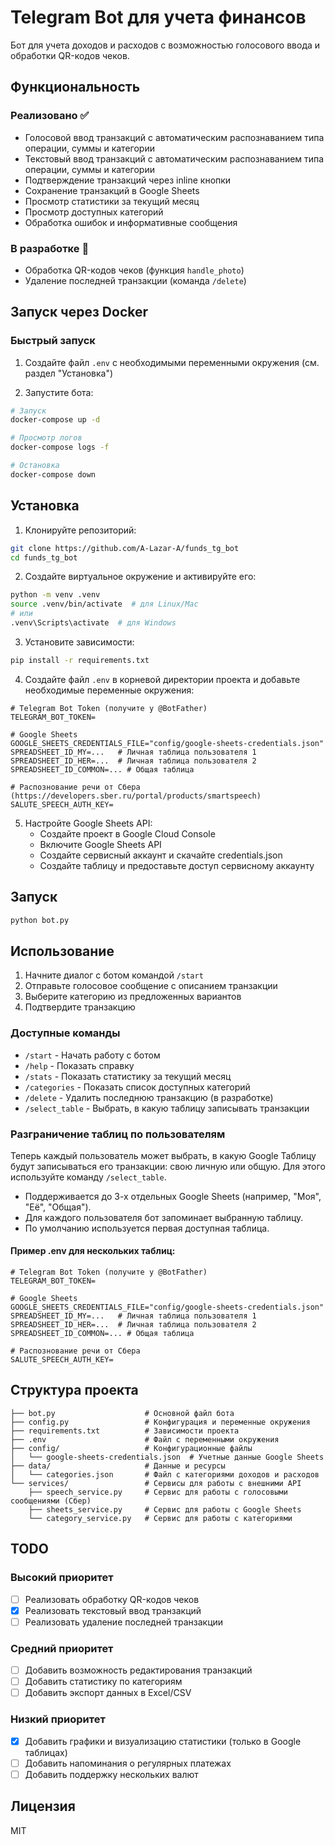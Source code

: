 # Telegram Bot для учета финансов

Бот для учета доходов и расходов с возможностью голосового ввода и обработки QR-кодов чеков.

## Функциональность

### Реализовано ✅
- Голосовой ввод транзакций с автоматическим распознаванием типа операции, суммы и категории
- Текстовый ввод транзакций с автоматическим распознаванием типа операции, суммы и категории
- Подтверждение транзакций через inline кнопки
- Сохранение транзакций в Google Sheets
- Просмотр статистики за текущий месяц
- Просмотр доступных категорий
- Обработка ошибок и информативные сообщения

### В разработке 🚧
- Обработка QR-кодов чеков (функция `handle_photo`)
- Удаление последней транзакции (команда `/delete`)

## Запуск через Docker

### Быстрый запуск

1. Создайте файл `.env` с необходимыми переменными окружения (см. раздел "Установка")

2. Запустите бота:
```bash
# Запуск
docker-compose up -d

# Просмотр логов
docker-compose logs -f

# Остановка
docker-compose down
```


## Установка

1. Клонируйте репозиторий:
```bash
git clone https://github.com/A-Lazar-A/funds_tg_bot
cd funds_tg_bot
```

2. Создайте виртуальное окружение и активируйте его:
```bash
python -m venv .venv
source .venv/bin/activate  # для Linux/Mac
# или
.venv\Scripts\activate  # для Windows
```

3. Установите зависимости:
```bash
pip install -r requirements.txt
```

4. Создайте файл `.env` в корневой директории проекта и добавьте необходимые переменные окружения:
```
# Telegram Bot Token (получите у @BotFather)
TELEGRAM_BOT_TOKEN=

# Google Sheets
GOOGLE_SHEETS_CREDENTIALS_FILE="config/google-sheets-credentials.json"
SPREADSHEET_ID_MY=...   # Личная таблица пользователя 1
SPREADSHEET_ID_HER=...  # Личная таблица пользователя 2
SPREADSHEET_ID_COMMON=... # Общая таблица

# Распознование речи от Сбера (https://developers.sber.ru/portal/products/smartspeech)
SALUTE_SPEECH_AUTH_KEY=
```

5. Настройте Google Sheets API:
   - Создайте проект в Google Cloud Console
   - Включите Google Sheets API
   - Создайте сервисный аккаунт и скачайте credentials.json
   - Создайте таблицу и предоставьте доступ сервисному аккаунту

## Запуск

```bash
python bot.py
```

## Использование

1. Начните диалог с ботом командой `/start`
2. Отправьте голосовое сообщение с описанием транзакции
3. Выберите категорию из предложенных вариантов
4. Подтвердите транзакцию

### Доступные команды
- `/start` - Начать работу с ботом
- `/help` - Показать справку
- `/stats` - Показать статистику за текущий месяц
- `/categories` - Показать список доступных категорий
- `/delete` - Удалить последнюю транзакцию (в разработке)
- `/select_table` - Выбрать, в какую таблицу записывать транзакции

### Разграничение таблиц по пользователям

Теперь каждый пользователь может выбрать, в какую Google Таблицу будут записываться его транзакции: свою личную или общую. Для этого используйте команду `/select_table`.

- Поддерживается до 3-х отдельных Google Sheets (например, "Моя", "Её", "Общая").
- Для каждого пользователя бот запоминает выбранную таблицу.
- По умолчанию используется первая доступная таблица.

#### Пример .env для нескольких таблиц:
```
# Telegram Bot Token (получите у @BotFather)
TELEGRAM_BOT_TOKEN=

# Google Sheets
GOOGLE_SHEETS_CREDENTIALS_FILE="config/google-sheets-credentials.json"
SPREADSHEET_ID_MY=...   # Личная таблица пользователя 1
SPREADSHEET_ID_HER=...  # Личная таблица пользователя 2
SPREADSHEET_ID_COMMON=... # Общая таблица

# Распознование речи от Сбера
SALUTE_SPEECH_AUTH_KEY=
```

## Структура проекта

```
├── bot.py                    # Основной файл бота
├── config.py                 # Конфигурация и переменные окружения
├── requirements.txt          # Зависимости проекта
├── .env                      # Файл с переменными окружения
├── config/                   # Конфигурационные файлы
│   └── google-sheets-credentials.json  # Учетные данные Google Sheets
├── data/                     # Данные и ресурсы
│   └── categories.json       # Файл с категориями доходов и расходов
└── services/                 # Сервисы для работы с внешними API
    ├── speech_service.py     # Сервис для работы с голосовыми сообщениями (Сбер)
    ├── sheets_service.py     # Сервис для работы с Google Sheets
    └── category_service.py   # Сервис для работы с категориями
```

## TODO

### Высокий приоритет
- [ ] Реализовать обработку QR-кодов чеков
- [x] Реализовать текстовый ввод транзакций
- [ ] Реализовать удаление последней транзакции

### Средний приоритет
- [ ] Добавить возможность редактирования транзакций
- [ ] Добавить статистику по категориям
- [ ] Добавить экспорт данных в Excel/CSV

### Низкий приоритет
- [x] Добавить графики и визуализацию статистики (только в Google таблицах)
- [ ] Добавить напоминания о регулярных платежах
- [ ] Добавить поддержку нескольких валют

## Лицензия

MIT 